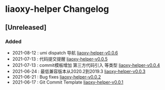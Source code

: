 <!-- Keep a Changelog guide -> https://keepachangelog.com -->

# liaoxy-helper Changelog

## [Unreleased]
### Added
- 2021-08-12 : umi dispatch 导航 [liaoxy-helper-v0.0.6](https://github.com/liaoxiangyun/liaoxy-idea-helper/releases/tag/0.0.x)
- 2021-07-13 : 代码提交提醒 [liaoxy-helper-v0.0.5](https://github.com/liaoxiangyun/liaoxy-idea-helper/releases/tag/0.0.x)
- 2021-07-13 : commit模板增加 第三方代码引入 等类型 [liaoxy-helper-v0.0.4](https://github.com/liaoxiangyun/liaoxy-idea-helper/releases/tag/0.0.x)
- 2021-06-24 : 最低兼容版本从2020.2到2019.3 [liaoxy-helper-v0.0.3](https://github.com/liaoxiangyun/liaoxy-idea-helper/releases/tag/0.0.x)
- 2021-06-21 : Bug fixes [liaoxy-helper-v0.0.2](https://github.com/liaoxiangyun/liaoxy-idea-helper/releases/tag/0.0.x)
- 2021-06-17 : Git Commit Template [liaoxy-helper-v0.0.1](https://github.com/liaoxiangyun/liaoxy-idea-helper/releases/tag/0.0.x)
